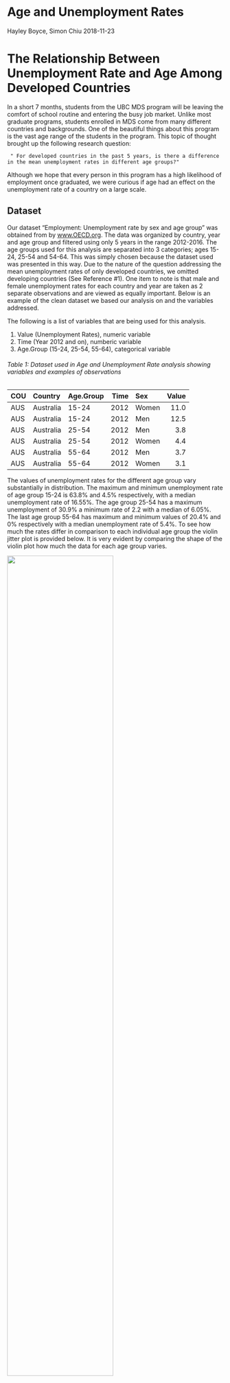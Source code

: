 Age and Unemployment Rates
================
Hayley Boyce, Simon Chiu
2018-11-23

# The Relationship Between Unemployment Rate and Age Among Developed Countries

In a short 7 months, students from the UBC MDS program will be leaving
the comfort of school routine and entering the busy job market. Unlike
most graduate programs, students enrolled in MDS come from many
different countries and backgrounds. One of the beautiful things about
this program is the vast age range of the students in the program. This
topic of thought brought up the following research
question:

``` 
 " For developed countries in the past 5 years, is there a difference in the mean unemployment rates in different age groups?"
```

Although we hope that every person in this program has a high likelihood
of employment once graduated, we were curious if age had an effect on
the unemployment rate of a country on a large scale.

## Dataset

Our dataset “Employment: Unemployment rate by sex and age group” was
obtained from by www.OECD.org. The data was organized by country, year
and age group and filtered using only 5 years in the range 2012-2016.
The age groups used for this analysis are separated into 3 categories;
ages 15-24, 25-54 and 54-64. This was simply chosen because the dataset
used was presented in this way. Due to the nature of the question
addressing the mean unemployment rates of only developed countries, we
omitted developing countries (See Reference \#1). One item to note is
that male and female unemployment rates for each country and year are
taken as 2 separate observations and are viewed as equally important.
Below is an example of the clean dataset we based our analysis on and
the variables addressed.

The following is a list of variables that are being used for this
analysis.

1.  Value (Unemployment Rates), numeric variable
2.  Time (Year 2012 and on), numberic variable
3.  Age.Group (15-24, 25-54, 55-64), categorical
variable

###### Table 1: Dataset used in Age and Unemployment Rate analysis showing variables and examples of observations

| COU | Country   | Age.Group | Time | Sex   | Value |
| :-- | :-------- | :-------- | ---: | :---- | ----: |
| AUS | Australia | 15-24     | 2012 | Women |  11.0 |
| AUS | Australia | 15-24     | 2012 | Men   |  12.5 |
| AUS | Australia | 25-54     | 2012 | Men   |   3.8 |
| AUS | Australia | 25-54     | 2012 | Women |   4.4 |
| AUS | Australia | 55-64     | 2012 | Men   |   3.7 |
| AUS | Australia | 55-64     | 2012 | Women |   3.1 |

The values of unemployment rates for the different age group vary
substantially in distribution. The maximum and minimum unemployment rate
of age group 15-24 is 63.8% and 4.5% respectively, with a median
unemployment rate of 16.55%. The age group 25-54 has a maximum
unemployment of 30.9% a minimum rate of 2.2 with a median of 6.05%. The
last age group 55-64 has maximum and minimum values of 20.4% and 0%
respectively with a median unemployment rate of 5.4%. To see how much
the rates differ in comparison to each individual age group the violin
jitter plot is provided below. It is very evident by comparing the shape
of the violin plot how much the data for each age group
varies.

<img src="../img/violin.png" width="70%" />

###### Figure 1: Violin with Overlaying Jitter plots showing how the data is distributed for each age group where each jitter point represents a single observation.

## Findings

To begin the analysis we first must perform ANOVA to answer our
hypothesis question " Is there a difference in the mean unemployment
rates in different age groups??". For this test, our 2 hypotheses are as
follows:

> Null hypothesis: The mean unemployment rates across all age groups are
> equal.
> 
> Alternative hypothesis: The mean unemployment rates across all age
> groups are not equal.

ANOVA produced the following
results:

###### Table 2: ANOVA results for age group and unemployment rates using a critical value of 0.05

| term      |   df |    sumsq |      meansq | statistic | p.value |
| :-------- | ---: | -------: | ----------: | --------: | ------: |
| Age.Group |    2 | 34289.67 | 17144.83395 |  297.7235 |       0 |
| Residuals | 1017 | 58565.40 |    57.58644 |        NA |      NA |

The table shows a p-value of ~0.0 (1.645731e-102 when calculating).
Using a critical value of 0.05 shows strong evidence to reject the null
hypothesis. This result produces the conclusion that all three age
groups mean unemployment rate are not equal. Although successful in
nature, this conclusion does not exactly answer what age groups differ
among the three and we must perform further analysis to discover exactly
which of the three groups are different from one another. This leads us
to pair-wise t-testing. In order to find which age group’s mean
unemployment rates statistically differ, each pair of age groups must be
compared using a t-test and new individual hypotheses.

> Null hypothesis: Age group 1 and age group 2 have equal mean
> unemployment rates.
> 
> Alternative hypothesis: Age group 1 and age group 2 do not have equal
> mean unemployment rates.

Evaluating the confidence interval of each group, it is evidence there
is little to no overlap between the groups as displayed in figure
2.

<img src="../img/mean-CI.png" width="70%" />

###### Figure 2: Mean unemployment rate for age groups 15-24, 25-54, 55-64. Error bars represent 95% confidence intervals generated using Asymptotic Theory.

Performing 3 separate tests produced the values in Table 3, showing
Figure 2 confidence interval predictions
correct.

###### Table 3: Pair-wise T-Test for each age group comparison using a critical value of 0.05 to reject or fail to reject the Null hypothesis.

| Age.group.1 | Age.group.2 |   p.value | reject\_H0 |
| :---------- | :---------- | --------: | :--------- |
| 25-54       | 15-24       | 0.0000000 | TRUE       |
| 55-64       | 15-24       | 0.0000000 | TRUE       |
| 55-64       | 25-54       | 0.0296711 | TRUE       |

The table above shows that all three t-tests produced p values that are
lower than the critical value of 0.05, giving sufficient evidence to
reject all 3 null hypotheses. This translates to all three age groups
having statistically different mean unemployment rates from one another.

## Conclusion:

As much as we hoped that all mean unemployment rates were equal after
performing an ANOVA test and followed up with 3 pairwise t-tests, we can
confirm quite confidently that all three age groups are not equal and
are all different from each other. One finding that particularly stood
out was how much higher the age group 15-24 was when compared to the
other 2. This was not a surprise; however, it was not an ideal result in
terms of expectations in society.

## Assumptions

In order to apply the ANOVA, we are assuming that the following
conditions are satisified. First of all, all of our samples are
independent of each other. Secondly, the variances between different age
groups are assumed to be equal. Thirdly, to be able to use anova and
pairwise t-tests we need to assume our data and residuals are normally
distributed. Lastly, we are assuming that male and female observations
are equally important in our studies.

## Limitations

Since the ranges of age groups are already defined in our dataset, we
can only perform our analysis with the pre-defined groups. Furthermore,
the pairwise t-tests that we conducted in our later analysis often have
an increased chance of having a type I error, due to the higher number
of t-tests that we are performing.

## Future Directions:

In the future, we might conduct a similar analysis on a gender-specific
basis to see if our data agrees with the claim from other statisticians
that the gender unemployment gap exists.(check references \#3) Also, we
can extend our current analysis to not only developed countries but also
developing countries. In addition, it would be preferable if we can
reproduce the analysis with a finer age group separations.

## References

  - List of Developed Countries
    <https://en.wikipedia.org/wiki/Developed_country> (section: World
    Bank high-income economies)
  - Dataset <https://stats.oecd.org/index.aspx?queryid=54743>
  - Gender Unemployment Gap by Stefania Albanesi, Aysegul Sahin
    <https://voxeu.org/article/gender-unemployment-gap>

